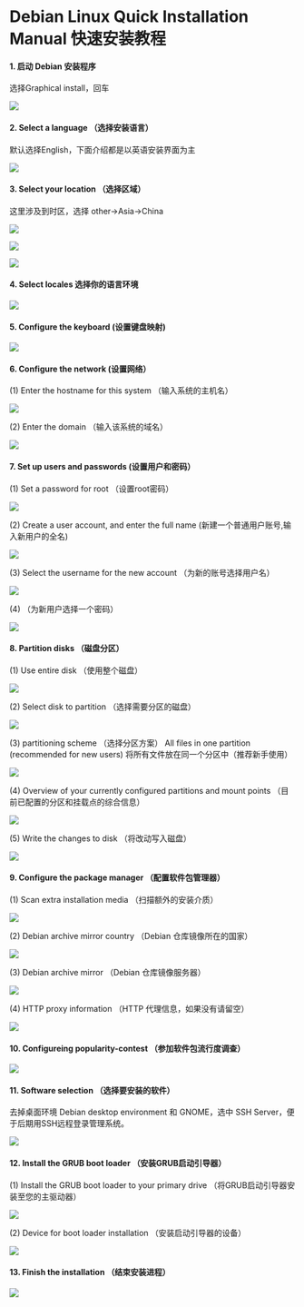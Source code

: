 # __Debian Linux Quick Installation Manual 快速安装教程__

#### 1. 启动 Debian 安装程序
选择Graphical install，回车

![](https://github.com/Haiqing-Xu/MyDocs/blob/main/Images/1_start.png)



#### 2. Select a language （选择安装语言）
默认选择English，下面介绍都是以英语安装界面为主

![](https://github.com/Haiqing-Xu/MyDocs/blob/main/Images/2_localechooser_languagelist_0.png)



#### 3. Select your location （选择区域）
这里涉及到时区，选择 other->Asia->China

![](https://github.com/Haiqing-Xu/MyDocs/blob/main/Images/3.1_localechooser_shortlist_0.png)

![](https://github.com/Haiqing-Xu/MyDocs/blob/main/Images/3.2_localechooser_continentlist_0.png)

![](https://github.com/Haiqing-Xu/MyDocs/blob/main/Images/3.3_localechooser_countrylist_Asia_0.png)



#### 4. Select locales 选择你的语言环境

![](https://github.com/Haiqing-Xu/MyDocs/blob/main/Images/4_localechooser_preferred-locale_0.png)



#### 5. Configure the keyboard (设置键盘映射)

![](https://github.com/Haiqing-Xu/MyDocs/blob/main/Images/5_keyboard-configuration_xkb-keymap_0.png)



#### 6. Configure the network (设置网络）
(1) Enter the hostname for this system （输入系统的主机名）

![](https://github.com/Haiqing-Xu/MyDocs/blob/main/Images/6.1_netcfg_get_hostname_0.png)


(2) Enter the domain （输入该系统的域名）

![](https://github.com/Haiqing-Xu/MyDocs/blob/main/Images/6.2_netcfg_get_domain_0.png)



#### 7. Set up users and passwords (设置用户和密码）
(1) Set a password for root （设置root密码）

![](https://github.com/Haiqing-Xu/MyDocs/blob/main/Images/7.1_passwd_root-password_0.png)


(2) Create a user account, and enter the full name (新建一个普通用户账号,输入新用户的全名)

![](https://github.com/Haiqing-Xu/MyDocs/blob/main/Images/7.2_passwd_user-fullname_0.png)


(3) Select the username for the new account （为新的账号选择用户名）


![](https://github.com/Haiqing-Xu/MyDocs/blob/main/Images/7.3_passwd_username_0.png)


(4) （为新用户选择一个密码）

![](https://github.com/Haiqing-Xu/MyDocs/blob/main/Images/7.4_passwd_user-password_0.png)



#### 8. Partition disks （磁盘分区）
(1) Use entire disk （使用整个磁盘）

![](https://github.com/Haiqing-Xu/MyDocs/blob/main/Images/8.1_partman-auto_init_automatically_partition_0.png)


(2) Select disk to partition （选择需要分区的磁盘）

![](https://github.com/Haiqing-Xu/MyDocs/blob/main/Images/8.2_partman-auto_select_disk_0.png)


(3) partitioning scheme （选择分区方案）
All files in one partition (recommended for new users) 将所有文件放在同一个分区中（推荐新手使用）

![](https://github.com/Haiqing-Xu/MyDocs/blob/main/Images/8.3_partman-auto_choose_recipe_0.png)


(4) Overview of your currently configured partitions and mount points （目前已配置的分区和挂载点的综合信息）

![](https://github.com/Haiqing-Xu/MyDocs/blob/main/Images/8.4_partman_choose_partition_0.png)


(5) Write the changes to disk （将改动写入磁盘）

![](https://github.com/Haiqing-Xu/MyDocs/blob/main/Images/8.5_partman_confirm_nooverwrite_0.png)



#### 9. Configure the package manager （配置软件包管理器）
(1) Scan extra installation media （扫描额外的安装介质）

![](https://github.com/Haiqing-Xu/MyDocs/blob/main/Images/9.1_apt-setup_cdrom_set-first_0.png)


(2) Debian archive mirror country （Debian 仓库镜像所在的国家）

![](https://github.com/Haiqing-Xu/MyDocs/blob/main/Images/9.2_mirror_http_countries_0.png)


(3) Debian archive mirror （Debian 仓库镜像服务器）

![](https://github.com/Haiqing-Xu/MyDocs/blob/main/Images/9.3_mirror_http_mirror_0.png)


(4) HTTP proxy information （HTTP 代理信息，如果没有请留空）

![](https://github.com/Haiqing-Xu/MyDocs/blob/main/Images/9.4_mirror_http_proxy_0.png)



#### 10. Configureing popularity-contest （参加软件包流行度调查）

![](https://github.com/Haiqing-Xu/MyDocs/blob/main/Images/10_popularity-contest_participate_0.png)



#### 11. Software selection （选择要安装的软件）

去掉桌面环境 Debian desktop environment 和 GNOME，选中 SSH Server，便于后期用SSH远程登录管理系统。

![](https://github.com/Haiqing-Xu/MyDocs/blob/main/Images/11_tasksel_first_0.png)



#### 12. Install the GRUB boot loader （安装GRUB启动引导器）
(1) Install the GRUB boot loader to your primary drive （将GRUB启动引导器安装至您的主驱动器）


![](https://github.com/Haiqing-Xu/MyDocs/blob/main/Images/12.1_grub-installer_only_debian_0.png)

(2) Device for boot loader installation （安装启动引导器的设备）

![](https://github.com/Haiqing-Xu/MyDocs/blob/main/Images/12.2_grub-installer_choose_bootdev_0.png)



#### 13. Finish the installation （结束安装进程）

![](https://github.com/Haiqing-Xu/MyDocs/blob/main/Images/13_finish-install_reboot_in_progress_0.png)


